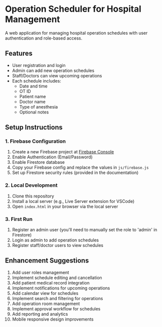 # Operation Scheduler for Hospital Management

A web application for managing hospital operation schedules with user authentication and role-based access.

## Features

- User registration and login
- Admin can add new operation schedules
- Staff/Doctors can view upcoming operations
- Each schedule includes:
  - Date and time
  - OT ID
  - Patient name
  - Doctor name
  - Type of anesthesia
  - Optional notes

## Setup Instructions

### 1. Firebase Configuration

1. Create a new Firebase project at [Firebase Console](https://console.firebase.google.com/)
2. Enable Authentication (Email/Password)
3. Enable Firestore database
4. Copy your Firebase config and replace the values in `js/firebase.js`
5. Set up Firestore security rules (provided in the documentation)

### 2. Local Development

1. Clone this repository
2. Install a local server (e.g., Live Server extension for VSCode)
3. Open `index.html` in your browser via the local server

### 3. First Run

1. Register an admin user (you'll need to manually set the role to 'admin' in Firestore)
2. Login as admin to add operation schedules
3. Register staff/doctor users to view schedules

## Enhancement Suggestions

1. Add user roles management
2. Implement schedule editing and cancellation
3. Add patient medical record integration
4. Implement notifications for upcoming operations
5. Add calendar view for schedules
6. Implement search and filtering for operations
7. Add operation room management
8. Implement approval workflow for schedules
9. Add reporting and analytics
10. Mobile responsive design improvements